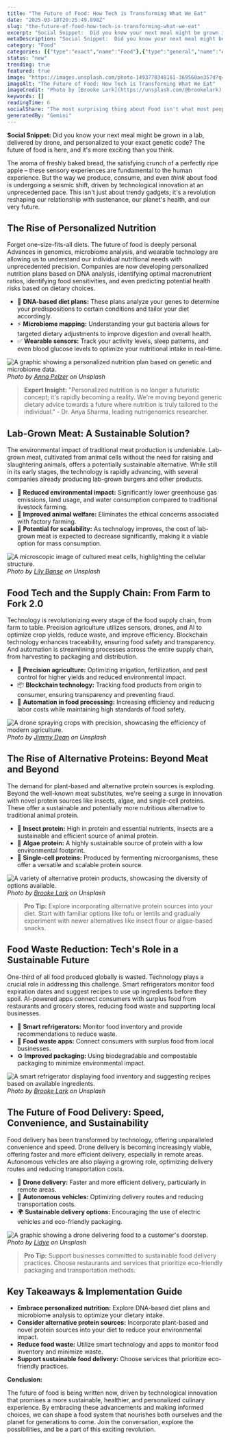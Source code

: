 ```yaml
---
title: "The Future of Food: How Tech is Transforming What We Eat"
date: "2025-03-18T20:25:49.898Z"
slug: "the-future-of-food-how-tech-is-transforming-what-we-eat"
excerpt: "Social Snippet:  Did you know your next meal might be grown in a lab, delivered by drone, and personalized to your exact genetic code? The future of food is here, and it's more exciting than you think."
metaDescription: "Social Snippet:  Did you know your next meal might be grown in a lab, delivered by drone, and personalized to your exact genetic code? The future of food i..."
category: "Food"
categories: [{"type":"exact","name":"Food"},{"type":"general","name":"Agriculture"},{"type":"medium","name":"Crop Science"},{"type":"specific","name":"Hydroponics"},{"type":"niche","name":"Vertical Farming"}]
status: "new"
trending: true
featured: true
image: "https://images.unsplash.com/photo-1493770348161-369560ae357d?q=85&w=1200&fit=max&fm=webp&auto=compress"
imageAlt: "The Future of Food: How Tech is Transforming What We Eat"
imageCredit: "Photo by [Brooke Lark](https://unsplash.com/@brookelark) on Unsplash"
keywords: []
readingTime: 6
socialShare: "The most surprising thing about Food isn't what most people think. Find out what experts really say about this game-changing topic."
generatedBy: "Gemini"
---
```




**Social Snippet:**  Did you know your next meal might be grown in a lab, delivered by drone, and personalized to your exact genetic code? The future of food is here, and it's more exciting than you think.

The aroma of freshly baked bread, the satisfying crunch of a perfectly ripe apple – these sensory experiences are fundamental to the human experience.  But the way we produce, consume, and even *think* about food is undergoing a seismic shift, driven by technological innovation at an unprecedented pace.  This isn't just about trendy gadgets; it's a revolution reshaping our relationship with sustenance, our planet's health, and our very future.

## The Rise of Personalized Nutrition

Forget one-size-fits-all diets.  The future of food is deeply personal.  Advances in genomics, microbiome analysis, and wearable technology are allowing us to understand our individual nutritional needs with unprecedented precision.  Companies are now developing personalized nutrition plans based on DNA analysis, identifying optimal macronutrient ratios, identifying food sensitivities, and even predicting potential health risks based on dietary choices.

* 🔑 **DNA-based diet plans:** These plans analyze your genes to determine your predispositions to certain conditions and tailor your diet accordingly.
* ⚡ **Microbiome mapping:**  Understanding your gut bacteria allows for targeted dietary adjustments to improve digestion and overall health.
* ✅ **Wearable sensors:**  Track your activity levels, sleep patterns, and even blood glucose levels to optimize your nutritional intake in real-time.

![A graphic showing a personalized nutrition plan based on genetic and microbiome data.](https://images.unsplash.com/photo-1512621776951-a57141f2eefd?q=85&w=1200&fit=max&fm=webp&auto=compress)
*Photo by [Anna Pelzer](https://unsplash.com/@annapelzer) on Unsplash*

> **Expert Insight:**  "Personalized nutrition is no longer a futuristic concept; it's rapidly becoming a reality.  We're moving beyond generic dietary advice towards a future where nutrition is truly tailored to the individual." - Dr. Anya Sharma, leading nutrigenomics researcher.

## Lab-Grown Meat: A Sustainable Solution?

The environmental impact of traditional meat production is undeniable.  Lab-grown meat, cultivated from animal cells without the need for raising and slaughtering animals, offers a potentially sustainable alternative. While still in its early stages, the technology is rapidly advancing, with several companies already producing lab-grown burgers and other products.

*  🌱 **Reduced environmental impact:** Significantly lower greenhouse gas emissions, land usage, and water consumption compared to traditional livestock farming.
*  🔬 **Improved animal welfare:** Eliminates the ethical concerns associated with factory farming.
*  🍔 **Potential for scalability:**  As technology improves, the cost of lab-grown meat is expected to decrease significantly, making it a viable option for mass consumption.

![A microscopic image of cultured meat cells, highlighting the cellular structure.](https://images.unsplash.com/photo-1504674900247-0877df9cc836?q=85&w=1200&fit=max&fm=webp&auto=compress)
*Photo by [Lily Banse](https://unsplash.com/@lvnatikk) on Unsplash*

## Food Tech and the Supply Chain: From Farm to Fork 2.0

Technology is revolutionizing every stage of the food supply chain, from farm to table.  Precision agriculture utilizes sensors, drones, and AI to optimize crop yields, reduce waste, and improve efficiency.  Blockchain technology enhances traceability, ensuring food safety and transparency.  And automation is streamlining processes across the entire supply chain, from harvesting to packaging and distribution.

* 🚜 **Precision agriculture:**  Optimizing irrigation, fertilization, and pest control for higher yields and reduced environmental impact.
* 📦 **Blockchain technology:**  Tracking food products from origin to consumer, ensuring transparency and preventing fraud.
* 🤖 **Automation in food processing:**  Increasing efficiency and reducing labor costs while maintaining high standards of food safety.

![A drone spraying crops with precision, showcasing the efficiency of modern agriculture.](https://images.unsplash.com/photo-1606787366850-de6330128bfc?q=85&w=1200&fit=max&fm=webp&auto=compress)
*Photo by [Jimmy Dean](https://unsplash.com/@jimmydean) on Unsplash*

## The Rise of Alternative Proteins: Beyond Meat and Beyond

The demand for plant-based and alternative protein sources is exploding.  Beyond the well-known meat substitutes, we're seeing a surge in innovation with novel protein sources like insects, algae, and single-cell proteins.  These offer a sustainable and potentially more nutritious alternative to traditional animal protein.

* 🦗 **Insect protein:**  High in protein and essential nutrients, insects are a sustainable and efficient source of animal protein.
* 🌿 **Algae protein:**  A highly sustainable source of protein with a low environmental footprint.
* 🍄 **Single-cell proteins:**  Produced by fermenting microorganisms, these offer a versatile and scalable protein source.

![A variety of alternative protein products, showcasing the diversity of options available.](https://images.unsplash.com/photo-1490818387583-1baba5e638af?q=85&w=1200&fit=max&fm=webp&auto=compress)
*Photo by [Brooke Lark](https://unsplash.com/@brookelark) on Unsplash*

> **Pro Tip:** Explore incorporating alternative protein sources into your diet.  Start with familiar options like tofu or lentils and gradually experiment with newer alternatives like insect flour or algae-based snacks.

## Food Waste Reduction: Tech's Role in a Sustainable Future

One-third of all food produced globally is wasted.  Technology plays a crucial role in addressing this challenge.  Smart refrigerators monitor food expiration dates and suggest recipes to use up ingredients before they spoil.  AI-powered apps connect consumers with surplus food from restaurants and grocery stores, reducing food waste and supporting local businesses.

* 🍎 **Smart refrigerators:**  Monitor food inventory and provide recommendations to reduce waste.
* 📱 **Food waste apps:**  Connect consumers with surplus food from local businesses.
* ♻️ **Improved packaging:**  Using biodegradable and compostable packaging to minimize environmental impact.

![A smart refrigerator displaying food inventory and suggesting recipes based on available ingredients.](https://images.unsplash.com/photo-1493770348161-369560ae357d?q=85&w=1200&fit=max&fm=webp&auto=compress)
*Photo by [Brooke Lark](https://unsplash.com/@brookelark) on Unsplash*

## The Future of Food Delivery: Speed, Convenience, and Sustainability

Food delivery has been transformed by technology, offering unparalleled convenience and speed.  Drone delivery is becoming increasingly viable, offering faster and more efficient delivery, especially in remote areas.  Autonomous vehicles are also playing a growing role, optimizing delivery routes and reducing transportation costs.

* 💨 **Drone delivery:**  Faster and more efficient delivery, particularly in remote areas.
* 🚗 **Autonomous vehicles:**  Optimizing delivery routes and reducing transportation costs.
* 🌍 **Sustainable delivery options:**  Encouraging the use of electric vehicles and eco-friendly packaging.

![A graphic showing a drone delivering food to a customer's doorstep.](https://images.unsplash.com/photo-1499028344343-cd173ffc68a9?q=85&w=1200&fit=max&fm=webp&auto=compress)
*Photo by [Lidye](https://unsplash.com/@1ncreased) on Unsplash*

> **Pro Tip:** Support businesses committed to sustainable food delivery practices.  Choose restaurants and services that prioritize eco-friendly packaging and transportation methods.

## Key Takeaways & Implementation Guide

* **Embrace personalized nutrition:**  Explore DNA-based diet plans and microbiome analysis to optimize your dietary intake.
* **Consider alternative protein sources:**  Incorporate plant-based and novel protein sources into your diet to reduce your environmental impact.
* **Reduce food waste:**  Utilize smart technology and apps to monitor food inventory and minimize waste.
* **Support sustainable food delivery:**  Choose services that prioritize eco-friendly practices.

**Conclusion:**

The future of food is being written now, driven by technological innovation that promises a more sustainable, healthier, and personalized culinary experience.  By embracing these advancements and making informed choices, we can shape a food system that nourishes both ourselves and the planet for generations to come.  Join the conversation, explore the possibilities, and be a part of this exciting revolution.


<div class="reading-progress-container">
  <div id="reading-progress" class="reading-progress"></div>
</div>
